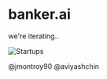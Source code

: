 # banker.ai
we're iterating..

![Startups](http://assets.amuniversal.com/1457335027e60133fee0005056a9545d)

@jmontroy90
@aviyashchin
